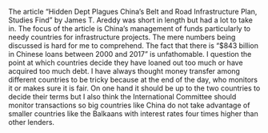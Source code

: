 The article “Hidden Dept Plagues China’s Belt and Road Infrastructure Plan, Studies Find” by James T. Areddy was short in length but had a lot to take in. The focus of the article is China’s management of funds particularly to needy countries for infrastructure projects. The mere numbers being discussed is hard for me to comprehend. The fact that there is “$843 billion in Chinese loans between 2000 and 2017” is unfathomable. I question the point at which countries decide they have loaned out too much or have acquired too much debt. I have always thought money transfer among different countries to be tricky because at the end of the day, who monitors it or makes sure it is fair. On one hand it should be up to the two countries to decide their terms but I also think the International Committee should monitor transactions so big countries like China do not take advantage of smaller countries like the Balkaans with interest rates four times higher than other lenders. 
